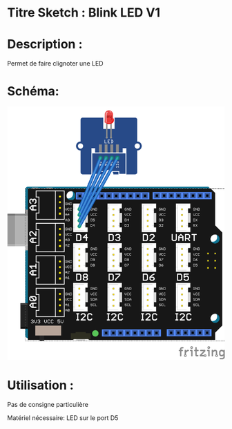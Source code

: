 # Titre Sketch : Blink LED V1
# Description : 

Permet de faire clignoter une LED

# Schéma: 

![Schéma](https://raw.githubusercontent.com/JustinMartinDev/ProjetArduino_C/master/Arduino_Blink_LED_V1/shema_arduino.png)

# Utilisation :
Pas de consigne particulière

Matériel nécessaire:
LED sur le port D5
